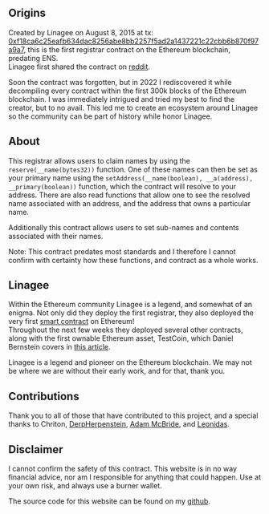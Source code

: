 ## Origins

Created by Linagee on August 8, 2015 at tx: [0xf18ca6c25eafb634dac8256abe8bb2257f5ad2a1437221c22cbb6b870f97a9a7](https://etherscan.io/tx/0xf18ca6c25eafb634dac8256abe8bb2257f5ad2a1437221c22cbb6b870f97a9a7), this is the first registrar contract on the Ethereum blockchain, predating ENS.  
Linagee first shared the contract on [reddit](https://www.reddit.com/r/ethereum/comments/3iau5v/name_registrar_is_awesome/).  

Soon the contract was forgotten, but in 2022 I rediscovered it while decompiling every contract within the first 300k blocks of the Ethereum blockchain. I was immediately intrigued and tried my best to find the creator, but to no avail. This led me to create an ecosystem around Linagee so the community can be part of history while honor Linagee.

## About

This registrar allows users to claim names by using the `reserve(__name(bytes32))` function. One of these names can then be set as your primary name using the `setAddress(__name(boolean), __a(address), __primary(boolean))` function, which the contract will resolve to your address. There are also read functions that allow one to see the resolved name associated with an address,
and the address that owns a particular name.

Additionally this contract allows users to set sub-names and contents associated with their names.

Note: This contract predates most standards and I therefore I cannot confirm with certainty how these functions, and contract as a whole works.

## Linagee

Within the Ethereum community Linagee is a legend, and somewhat of an enigma. Not only did they deploy the first registrar, they also deployed the very first [smart contract](https://etherscan.io/address/0x6516298e1c94769432ef6d5f450579094e8c21fa) on Ethereum!  
Throughout the next few weeks they deployed several other contracts, along with the first ownable Ethereum asset, TestCoin, which Daniel Bernstein covers in [this article](https://digitalanddusty.com/2022/08/26/linagee-the-legend/).

Linagee is a legend and pioneer on the Ethereum blockchain. We may not be where we are without their early work, and for that, thank you.

## Contributions

Thank you to all of those that have contributed to this project, and a special thanks to Chriton, [DerpHerpenstein](https://x.com/0xDerpNation), [Adam McBride](https://x.com/adamamcbride), and [Leonidas](https://x.com/LeonidasNFT).

## Disclaimer

I cannot confirm the safety of this contract. This website is in no way financial advice, nor am I responsible for anything that could happen. Use at your own risk, and always use a burner wallet.

The source code for this website can be found on my [github](https://github.com/mkeresty/linagee_registrar).


